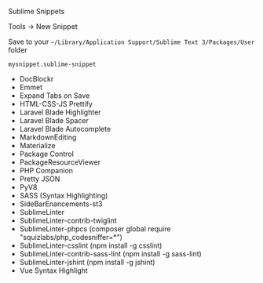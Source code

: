 Sublime Snippets

Tools -> New Snippet

Save to your `~/Library/Application Support/Sublime Text 3/Packages/User` folder

`mysnippet.sublime-snippet`

- DocBlockr
- Emmet
- Expand Tabs on Save
- HTML-CSS-JS Prettify
- Laravel Blade Highlighter
- Laravel Blade Spacer
- Laravel Blade Autocomplete
- MarkdownEditing
- Materialize
- Package Control
- PackageResourceViewer
- PHP Companion
- Pretty JSON
- PyV8
- SASS (Syntax Highlighting)
- SideBarEnancements-st3
- SublimeLinter
- SublimeLinter-contrib-twiglint
- SublimeLinter-phpcs (composer global require "squizlabs/php_codesniffer=*")
- SublimeLinter-csslint (npm install -g csslint)
- SublimeLinter-contrib-sass-lint (npm install -g sass-lint)
- SublimeLinter-jshint (npm install -g jshint)
- Vue Syntax Highlight